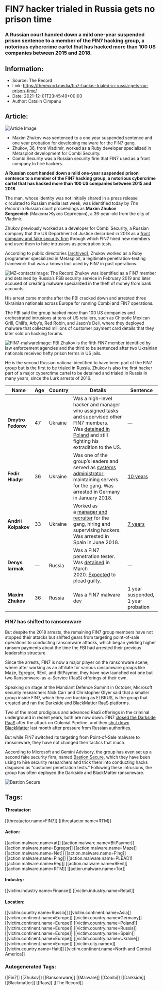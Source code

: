 # FIN7 hacker trialed in Russia gets no prison time
### A Russian court handed down a mild one-year suspended prison sentence to a member of the FIN7 hacking group, a notorious cybercrime cartel that has hacked more than 100 US companies between 2015 and 2018.

## Information:
+ Source: The Record
+ Link: https://therecord.media/fin7-hacker-trialed-in-russia-gets-no-prison-time/
+ Date: 2021-12-01T23:45:40+00:00
+ Author: Catalin Cimpanu


## Article:
![Article Image](https://therecord.media/wp-content/uploads/2021/12/drinks-beach.jpg)

* Maxim Zhukov was sentenced to a one year suspended sentence and one year probation for developing malware for the FIN7 gang.
* Zhukov, 36, from Vladimir, worked as a Ruby developer specialized in Metasploit development for Combi Security.
* Combi Security was a Russian security firm that FIN7 used as a front company to hire hackers.


**A Russian court handed down a mild one-year suspended prison sentence to a member of the FIN7 hacking group, a notorious cybercrime cartel that has hacked more than 100 US companies between 2015 and 2018.**


The man, whose identity was not initially shared in a press release circulated to Russian media last week, was identified today by *The Record* in Russian court proceedings as **Maxim Zhukov Sergeevich** (Максим Жуков Сергеевич), a 36-year-old from the city of Vladimir.


Zhukov previously worked as a developer for Combi Security, a Russian company that the US Department of Justice described in 2018 as a [front company and fake security firm](https://www.justice.gov/opa/pr/three-members-notorious-international-cybercrime-group-fin7-custody-role-attacking-over-100) through which FIN7 hired new members and used them to hide intrusions as penetration tests.


According to public directories [[archived](https://web.archive.org/web/20211201220309/https://contactout.com/Maxim-Zhukov-79458149)], Zhukov worked as a Ruby programmer specialized in Metasploit, a legitimate penetration-testing framework that was a known tool used by FIN7 in past operations.


![MZ-contacts](https://therecord.media/wp-content/uploads/2021/12/MZ-contacts.png)Image: The Record
Zhukov was identified as a FIN7 member and detained by Russia’s FSB security service in February 2019 and later accused of creating malware specialized in the theft of money from bank accounts.


His arrest came months after the FBI cracked down and arrested three Ukrainian nationals across Europe for running Combi and FIN7 operations.


The FBI said the group hacked more than 100 US companies and orchestrated intrusions at tens of US retailers, such as Chipotle Mexican Grill, Chili’s, Arby’s, Red Robin, and Jason’s Deli, where they deployed malware that collected millions of customer payment card details that they later sold on hacking forums.


![FIN7-malware](https://therecord.media/wp-content/uploads/2021/12/FIN7-malware.png)Image: FBI
Zhukov is the fifth FIN7 member identified by law enforcement agencies and the third to be sentenced after two Ukrainian nationals received hefty prison terms in US jails.


He is the second Russian national identified to have been part of the FIN7 group but is the first to be trialed in Russia. Zhukov is also the first hacker part of a major cybercrime cartel to be detained and trialed in Russia in many years, since the Lurk arrests of 2016.




| Name | Age | Country | Details | Sentence |
| --- | --- | --- | --- | --- |
| **Dmytro Fedorov** | 47 | Ukraine | Was a high-level hacker and manager who assigned tasks and supervised other FIN7 members. Was [detained in Poland](https://www.justice.gov/opa/pr/three-members-notorious-international-cybercrime-group-fin7-custody-role-attacking-over-100) and still fighting his extradition to the US. | — |
| **Fedir Hladyr** | 36 | Ukraine | Was one of the group’s leaders and served as [systems administrator](https://www.justice.gov/usao-wdwa/pr/high-level-organizer-notorious-hacking-group-fin7-sentenced-ten-years-prison-scheme), maintaining servers for the gang. Was arrested in Germany in January 2018. | [10 years](https://therecord.media/fin7-hacker-sentenced-to-10-years-in-prison/) |
| **Andrii Kolpakov** | 33 | Ukraine | Worked as a [manager and recruiter](https://www.justice.gov/opa/pr/high-level-member-hacking-group-sentenced-prison-scheme-compromised-tens-millions-debit-and) for the gang, hiring and supervising hackers. Was arrested in Spain in June 2018.  | [7 years](https://therecord.media/fin7-manager-sentenced-to-7-years-for-role-in-global-hacking-scheme/) |
| **Denys Iarmak** | — | Russia | Was a FIN7 penetration tester. Was [detained](https://www.vice.com/en/article/qj488m/feds-arrest-fin7-member-denys-iarmak) in March 2020. [Expected](https://www.cyberscoop.com/alleged-fin7-scammer-denys-iarmak-is-set-to-plead-guilty/) to plead guilty.  | — |
| **Maxim Zhukov** | 36 | Russia | Was a FIN7 malware dev | 1 year suspended, 1 year probation |


### FIN7 has shifted to ransomware


But despite the 2018 arrests, the remaining FIN7 group members have not stopped their attacks but shifted gears from targeting point-of-sale operations to conducting ransomware attacks, which began yielding higher ransom payments about the time the FBI had arrested their previous leadership structure.


Since the arrests, FIN7 is now a major player on the ransomware scene, where after working as an affiliate for various ransomware groups like Maze, Egregor, REvil, and BitPaymer, they have now launched not one but two Ransomware-as-a-Service (RaaS) offerings of their own.


Speaking on stage at the Mandiant Defence Summit in October, Microsoft security researchers Nick Carr and Christopher Glyer said that a smaller group inside FIN7, which they are tracking as ELBRUS, is the group that created and ran the Darkside and BlackMatter RaaS platforms.


Two of the most prodigious and advanced RaaS offerings in the criminal underground in recent years, both are now down. FIN7 [closed the Darkside RaaS](https://therecord.media/darkside-ransomware-gang-says-it-lost-control-of-its-servers-money-a-day-after-biden-threat/) after the attack on Colonial Pipeline, and they [shut down BlackMatter](https://therecord.media/blackmatter-ransomware-says-its-shutting-down-due-to-pressure-from-local-authorities/) last month after pressure from Russian authorities.


But while FIN7 switched its targeting from Point-of-Sale malware to ransomware, they have not changed their tactics that much.


According to Microsoft and Gemini Advisory, the group has even set up a second fake security firm, named [Bastion Secure](https://therecord.media/cybercrime-gang-sets-up-fake-company-to-hire-security-experts-to-aid-in-ransomware-attacks/), which they have been using to hire security researchers and trick them into conducting hacks disguised as “customer penetration tests.” Following these intrusions, the group has often deployed the Darkside and BlackMatter ransomware.


![Bastion Secure](https://therecord.media/wp-content/uploads/2021/10/BastionSecure-1024x680.png)



## Tags:

#### Threatactor:
[[threatactor.name=FIN7]] [[threatactor.name=RTM]]

#### Action:
[[action.malware.name=at]] [[action.malware.name=BitPaymer]] [[action.malware.name=Egregor]] [[action.malware.name=Maze]] [[action.malware.name=Net]] [[action.malware.name=Ping]] [[action.malware.name=Ping]] [[action.malware.name=PLEAD]] [[action.malware.name=Reg]] [[action.malware.name=REvil]] [[action.malware.name=RTM]] [[action.malware.name=Tor]]

#### Industry:
[[victim.industry.name=Finance]] [[victim.industry.name=Retail]]

#### Location:
[[victim.country.name=Russia]] [[victim.continent.name=Asia]] [[victim.continent.name=Europe]] [[victim.country.name=Germany]] [[victim.continent.name=Europe]] [[victim.country.name=Poland]] [[victim.continent.name=Europe]] [[victim.country.name=Russia]] [[victim.continent.name=Europe]] [[victim.country.name=Spain]] [[victim.continent.name=Europe]] [[victim.country.name=Ukraine]] [[victim.continent.name=Europe]] [[victim.city.name=]] [[victim.country.name=Haiti]] [[victim.continent.name=North and Central America]]

### Autogenerated Tags:
[[Fin7]] [[Zhukov]] [[Ransomware]] [[Malware]] [[Combi]] [[Darkside]] [[Blackmatter]] [[Raas]] [[The Record]]

